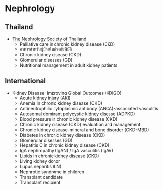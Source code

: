 # Nephrology

## Thailand
* [The Nephrology Society of Thailand](https://www.nephrothai.org/%e0%b8%aa%e0%b8%b2%e0%b8%a3%e0%b8%b0%e0%b8%84%e0%b8%a7%e0%b8%b2%e0%b8%a1%e0%b8%a3%e0%b8%b9%e0%b9%89%e0%b8%aa%e0%b8%b3%e0%b8%ab%e0%b8%a3%e0%b8%b1%e0%b8%9a%e0%b9%81%e0%b8%9e%e0%b8%97%e0%b8%a2%e0%b9%8c/)
    * Palliative care in chronic kidney disease (CKD)
    * อาหารสําหรับผู้ป่วยในช่วงภัยพิบัติ
    * Chronic kidney disease (CKD)
    * Glomerular diseases (GD)
    * Nutritional management in adult kidney patients
## International
* [Kidney Disease: Improving Global Outcomes (KDIGO)](https://kdigo.org/guidelines/)
    * Acute kidney injury (AKI)
    * Anemia in chronic kidney disease (CKD)
    * Antineutrophilic cytoplasmic antibody (ANCA)-associated vasculitis
    * Autosomal dominant polycystic kidney disease (ADPKD)
    * Blood pressure in chronic kidney disease (CKD)
    * Chronic kidney disease (CKD) evaluation and management
    * Chronic kidney disease-mineral and bone disorder (CKD-MBD)
    * Diabetes in chronic kidney disease (CKD)
    * Glomerular diseases (GD)
    * Hepatitis C in chronic kidney disease (CKD)
    * IgA nephropathy (IgAN) / IgA vasculitis (IgAV)
    * Lipids in chronic kidney disease (CKD)
    * Living kidney donor
    * Lupus nephritis (LN)
    * Nephrotic syndrome in children
    * Transplant candidate
    * Transplant recipient
